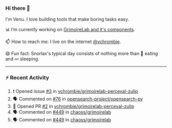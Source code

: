 ### Hi there 👋

I'm Venu. I love building tools that make boring tasks easy.

📊 I’m currently working on [GrimoireLab and it's components](https://chaoss.github.io/grimoirelab).

📫 How to reach me: I live on the internet [@vchrombie](https://www.google.co.in/search?q=vchrombie).

😄 Fun fact: Snorlax's typical day consists of nothing more than :doughnut: eating and :zzz: sleeping.

---

### :zap: Recent Activity

<!--START_SECTION:activity-->
1. ❗️ Opened issue [#3](https://github.com/vchrombie/grimoirelab-perceval-zulip/issues/3) in [vchrombie/grimoirelab-perceval-zulip](https://github.com/vchrombie/grimoirelab-perceval-zulip)
2. 🗣 Commented on [#76](https://github.com/opensearch-project/opensearch-py/issues/76) in [opensearch-project/opensearch-py](https://github.com/opensearch-project/opensearch-py)
3. 💪 Opened PR [#2](https://github.com/vchrombie/grimoirelab-perceval-zulip/pull/2) in [vchrombie/grimoirelab-perceval-zulip](https://github.com/vchrombie/grimoirelab-perceval-zulip)
4. 🗣 Commented on [#449](https://github.com/chaoss/grimoirelab/issues/449) in [chaoss/grimoirelab](https://github.com/chaoss/grimoirelab)
5. 🗣 Commented on [#449](https://github.com/chaoss/grimoirelab/issues/449) in [chaoss/grimoirelab](https://github.com/chaoss/grimoirelab)
<!--END_SECTION:activity-->

<!--
**vchrombie/vchrombie** is a ✨ _special_ ✨ repository because its `README.md` (this file) appears on your GitHub profile.

Here are some ideas to get you started:

- 🔭 I’m currently working on ...
- 🌱 I’m currently learning ...
- 👯 I’m looking to collaborate on ...
- 🤔 I’m looking for help with ...
- 💬 Ask me about ...
- 📫 How to reach me: ...
- 😄 Pronouns: ...
- ⚡ Fun fact: ...
-->
